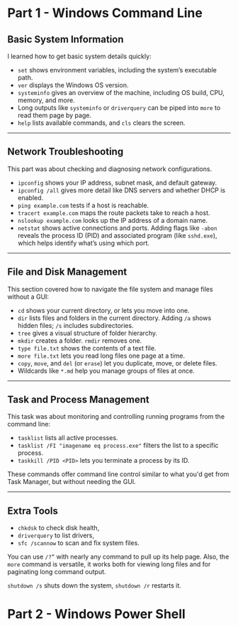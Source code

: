 # Part 1 - Windows Command Line

## Basic System Information

I learned how to get basic system details quickly:

- `set` shows environment variables, including the system’s executable path.
- `ver` displays the Windows OS version.
- `systeminfo` gives an overview of the machine, including OS build, CPU, memory, and more.
- Long outputs like `systeminfo` or `driverquery` can be piped into `more` to read them page by page.
- `help` lists available commands, and `cls` clears the screen.

---

## Network Troubleshooting

This part was about checking and diagnosing network configurations.

- `ipconfig` shows your IP address, subnet mask, and default gateway.
- `ipconfig /all` gives more detail like DNS servers and whether DHCP is enabled.
- `ping example.com` tests if a host is reachable.
- `tracert example.com` maps the route packets take to reach a host.
- `nslookup example.com` looks up the IP address of a domain name.
- `netstat` shows active connections and ports. Adding flags like `-abon` reveals the process ID (PID) and associated program (like `sshd.exe`), which helps identify what’s using which port.

---

## File and Disk Management

This section covered how to navigate the file system and manage files without a GUI:

- `cd` shows your current directory, or lets you move into one.
- `dir` lists files and folders in the current directory. Adding `/a` shows hidden files; `/s` includes subdirectories.
- `tree` gives a visual structure of folder hierarchy.
- `mkdir` creates a folder. `rmdir` removes one.
- `type file.txt` shows the contents of a text file.
- `more file.txt` lets you read long files one page at a time.
- `copy`, `move`, and `del` (or `erase`) let you duplicate, move, or delete files.
- Wildcards like `*.md` help you manage groups of files at once.

---

## Task and Process Management

This task was about monitoring and controlling running programs from the command line:

- `tasklist` lists all active processes.
- `tasklist /FI "imagename eq process.exe"` filters the list to a specific process.
- `taskkill /PID <PID>` lets you terminate a process by its ID.
  
These commands offer command line control similar to what you'd get from Task Manager, but without needing the GUI.

---

## Extra Tools

- `chkdsk` to check disk health,
- `driverquery` to list drivers,
- `sfc /scannow` to scan and fix system files.

You can use `/?”` with nearly any command to pull up its help page. Also, the `more` command is versatile, it works both for viewing long files and for paginating long command output.

`shutdown /s` shuts down the system, `shutdown /r` restarts it. 

# Part 2 - Windows Power Shell

